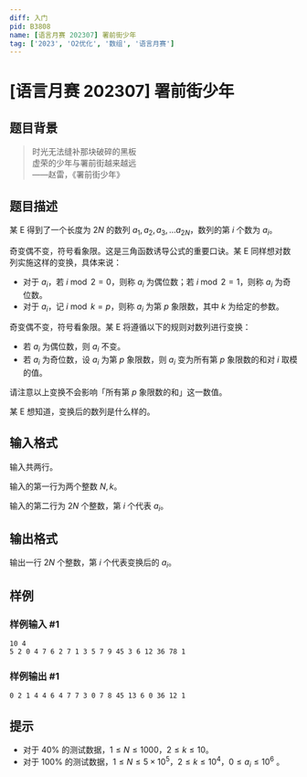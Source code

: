 ```yaml
---
diff: 入门
pid: B3808
name: [语言月赛 202307] 署前街少年
tag: ['2023', 'O2优化', '数组', '语言月赛']
---
```

# [语言月赛 202307] 署前街少年
## 题目背景

> 时光无法缝补那块破碎的黑板  
> 虚荣的少年与署前街越来越远  
> ——赵雷，《署前街少年》
## 题目描述

某 E 得到了一个长度为 $2N$ 的数列 $a_1, a_2, a_3, \dots a_{2N}$，数列的第 $i$ 个数为 $a_i$。

奇变偶不变，符号看象限。这是三角函数诱导公式的重要口诀。某 E 同样想对数列实施这样的变换，具体来说：

 - 对于 $a_i$，若 $i \bmod 2=0$，则称 $a_i$ 为偶位数；若 $i \bmod 2 = 1$，则称 $a_i$ 为奇位数。
 - 对于 $a_i$，记 $i \bmod k = p$，则称 $a_i$ 为第 $p$ 象限数，其中 $k$ 为给定的参数。

奇变偶不变，符号看象限。某 E 将遵循以下的规则对数列进行变换：

- 若 $a_i$ 为偶位数，则 $a_i$ 不变。
- 若 $a_i$ 为奇位数，设 $a_i$ 为第 $p$ 象限数，则 $a_i$ 变为所有第 $p$ 象限数的和对 $i$ 取模的值。

请注意以上变换不会影响「所有第 $p$ 象限数的和」这一数值。

某 E 想知道，变换后的数列是什么样的。
## 输入格式

输入共两行。

输入的第一行为两个整数 $N,k$。

输入的第二行为 $2N$ 个整数，第 $i$ 个代表 $a_i$。
## 输出格式

输出一行 $2N$ 个整数，第 $i$ 个代表变换后的 $a_i$。
## 样例

### 样例输入 #1
```
10 4
5 2 0 4 7 6 2 7 1 3 5 7 9 45 3 6 12 36 78 1
```
### 样例输出 #1
```
0 2 1 4 4 6 4 7 7 3 0 7 8 45 13 6 0 36 12 1
```
## 提示

 - 对于 $40\%$ 的测试数据，$1 \le N \le 1000$，$2 \le k \le 10$。
 - 对于 $100\%$ 的测试数据，$1 \le N \le 5 \times 10^5$，$2 \le k \le 10^4$，$0 \le a_i \le 10^6$ 。
